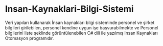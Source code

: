 # Insan-Kaynaklari-Bilgi-Sistemi
Veri yapıları kullanarak İnsan kaynakları bilgi sisteminde personel ve şirket bilgileri girilebilen, 
personel kendine uygun işe başvurabilmekte ve Personel bilgilerini liste şeklinde görüntülenebilen C# dili ile yazılmış Insan Kaynakları Otomasyon programıdır.

